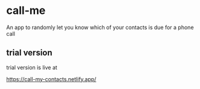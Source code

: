 # call-me

An app to randomly let you know which of your contacts is due for a phone call

## trial version

trial version is live at

https://call-my-contacts.netlify.app/